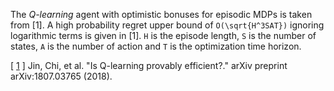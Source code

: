 The *Q-learning* agent with optimistic bonuses for episodic MDPs is taken from [1].
A high probability regret upper bound of `O(\sqrt{H^3SAT})` ignoring logarithmic terms is given in [1].
`H` is the episode length, `S` is the number of states, `A` is the number of action and `T` is the optimization time horizon.

[ [1](https://arxiv.org/pdf/1807.03765.pdf) ] Jin, Chi, et al. "Is Q-learning provably efficient?." arXiv preprint arXiv:1807.03765 (2018).
